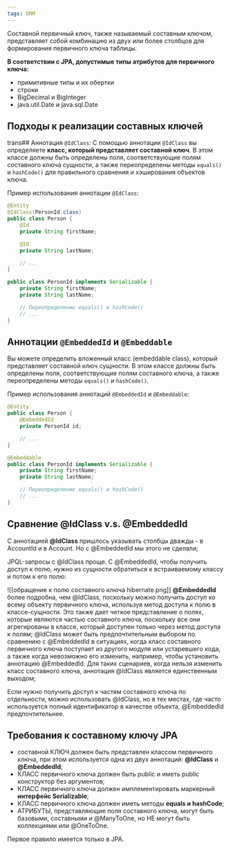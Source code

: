 ```yaml
---
tags: ORM
--- 
```

Составной первичный ключ, также называемый составным ключом, представляет собой комбинацию из двух или более столбцов для формирования первичного ключа таблицы.

**В соответствии с JPA, допустимые типы атрибутов для первичного ключа:** 
- примитивные типы и их обертки 
- строки 
- BigDecimal и BigInteger
- java.util.Date и java.sql.Date

## Подходы к реализации составных ключей

trans## Аннотация `@IdClass`:
С помощью аннотации `@IdClass` вы определяете **класс, который представляет составной ключ**. В этом классе должны быть определены поля, соответствующие полям составного ключа сущности, а также переопределены методы `equals()` и `hashCode()` для правильного сравнения и хэширования объектов ключа.

Пример использования аннотации `@IdClass`:
```java
@Entity
@IdClass(PersonId.class)
public class Person {
    @Id
    private String firstName;

    @Id
    private String lastName;

    // ...
}

public class PersonId implements Serializable {
    private String firstName;
    private String lastName;

    // Переопределение equals() и hashCode()
    // ...
}
```

## Аннотации `@EmbeddedId` и `@Embeddable`
Вы можете определить вложенный класс (embeddable class), который представляет составной ключ сущности. В этом классе должны быть определены поля, соответствующие полям составного ключа, а также переопределены методы `equals()` и `hashCode()`.

Пример использования аннотаций `@EmbeddedId` и `@Embeddable`:
```java
@Entity
public class Person {
    @EmbeddedId
    private PersonId id;

    // ...
}

@Embeddable
public class PersonId implements Serializable {
    private String firstName;
    private String lastName;

    // Переопределение equals() и hashCode()
    // ...
}
```

## Сравнение @IdClass v.s. @EmbeddedId
C аннотацией **@IdClass** пришлось указывать столбцы дважды - в AccountId и в Account.
Но с @EmbeddedId мы этого не сделали; 

JPQL-запросы с @IdClass проще. С @EmbeddedId, чтобы получить доступ к полю, нужно из сущности обратиться к встраиваемому классу и потом к его полю:

![[обращение к полю составного ключа hibernate.png]]
**@EmbeddedId** более подробна, чем @IdClass, поскольку можно получить доступ ко всему объекту первичного ключа, используя метод доступа к полю в классе-сущности.
Это также дает четкое представление о полях, которые являются частью составного ключа, поскольку все они агрегированы в классе, который доступен только через метод доступа к полям; 
@IdClass может быть предпочтительным выбором по сравнению с @EmbeddedId в ситуациях, когда класс составного первичного ключа поступает из другого модуля или устаревшего кода, а также когда невозможно его изменить, например, чтобы установить аннотацию @EmbeddedId. Для таких сценариев, когда нельзя изменить класс составного
ключа, аннотация @IdClass является единственным выходом;

Если нужно получить доступ к частям составного ключа по отдельности, можно использовать @IdClass, но в тех местах, где часто используется полный идентификатор в
качестве объекта, @EmbeddedId предпочтительнее.
## Требования к составному ключу JPA

- составной КЛЮЧ должен быть представлен классом первичного ключа, при этом используется одна из двух аннотаций: **@IdClass** и **@EmbeddedId**; 
- КЛАСС первичного ключа должен быть public и иметь public конструктор без аргументов; 
- КЛАСС первичного ключа должен имплементировать маркерный **интерфейс Serializable**; 
- КЛАСС первичного ключа должен иметь методы **equals и hashCode**; 
- АТРИБУТЫ, представляющие поля составного ключа, могут быть базовыми, составными и @ManyToOne, но НЕ могут быть коллекциями или @OneToOne.

Первое правило имеется только в JPA.

